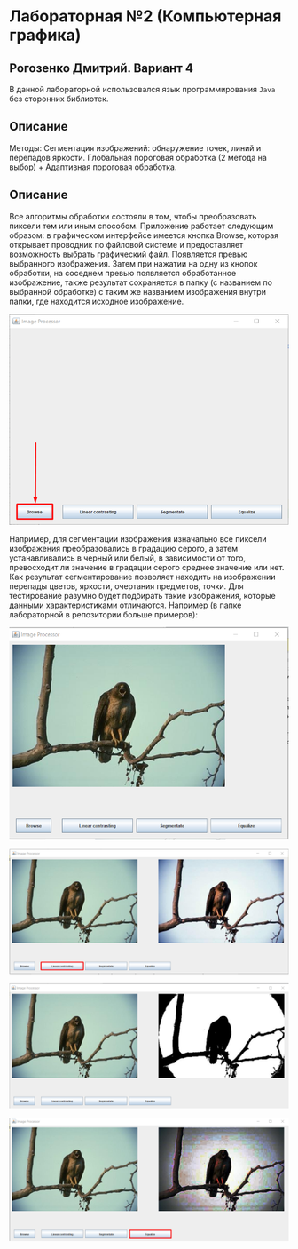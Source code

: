 # Лабораторная №2 (Компьютерная графика)

## Рогозенко Дмитрий. Вариант 4

В данной лабораторной использовался язык программирования ```Java``` без сторонних библиотек. 

## Описание

Методы: Сегментация изображений: обнаружение точек, линий и перепадов яркости. Глобальная пороговая обработка (2 метода на выбор) + Адаптивная пороговая обработка.

## Описание

Все алгоритмы обработки состояли в том, чтобы преобразовать пиксели тем или иным способом. Приложение работает следующим образом: в графическом интерфейсе имеется кнопка Browse, 
которая открывает проводник по файловой системе и предоставляет возможность выбрать графический файл. Появляется превью выбранного изображения. 
Затем при нажатии на одну из кнопок обработки, на соседнем превью появляется обработанное изображение, также результат сохраняется в папку 
(с названием по выбранной обработке) с таким же названием изображения внутри папки, где находится исходное изображение.

![Screen of work example_1](https://github.com/RedExtreme12/CG_lab_3/blob/master/screens/screen_1.png)

Например, для сегментации изображения изначально все пиксели изображения преобразовались в градацию серого, а затем устанавливались в черный или белый, в зависимости от того, превосходит ли значение в градации серого среднее значение или нет. Как результат сегментирование позволяет находить на изображении перепады цветов, яркости, очертания предметов, точки. Для тестирование разумно будет подбирать такие изображения, которые данными характеристиками отличаются. Например (в папке лабораторной в репозитории больше примеров):

![Screen of work example_2](https://github.com/RedExtreme12/CG_lab_3/blob/master/screens/screen_2.png)

![Screen of work example_3](https://github.com/RedExtreme12/CG_lab_3/blob/master/screens/screen_3.png)

![Screen of work example_4](https://github.com/RedExtreme12/CG_lab_3/blob/master/screens/screen_4.png)

![Screen of work example_4](https://github.com/RedExtreme12/CG_lab_3/blob/master/screens/screen_5.png)
